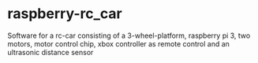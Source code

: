 # raspberry-rc_car
Software for a rc-car consisting of a 3-wheel-platform, raspberry pi 3, two motors, motor control chip, xbox controller as remote control and an ultrasonic distance sensor
